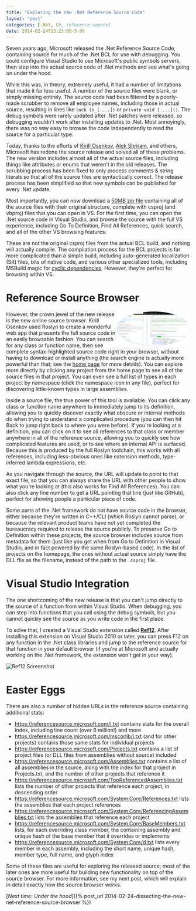 ```yaml
---
title: "Exploring the new .Net Reference Source Code"
layout: "post"
categories: [.Net, C#, reference-source]
date: 2014-02-24T13:23:00-5:00
---
```


Seven years ago, Microsoft released the .Net Reference Source Code, containing source for much of the .Net BCL for use with debugging.  You could configure Visual Studio to use Microsoft's public symbols servers, then step into the actual source code of .Net methods and see what's going on under the hood.

While this was, in theory, extremely useful, it had a number of limitations that made it far less useful.  A number of the source files were blank, or simply missing entirely.  The source code had been filtered by a poorly-made scrubber to remove all employee names, including those in actual source, resulting in lines like `lock (s_[....])` or `private void [....]()`.  The debug symbols were rarely updated after .Net patches were released, so debugging wouldn't work after installing updates to .Net.  Most annoyingly, there was no way easy to browse the code independently to read the source for a particular type.

Today, thanks to the efforts of [Kirill Osenkov](https://twitter.com/KirillOsenkov), [Alok Shriram](https://twitter.com/AlokShriram), and others, Microsoft has redone the source release and solved all of these problems.  The new version includes almost all of the actual source files, including things like attributes or enums that weren't in the old releases.  The scrubbing process has been fixed to only process comments & string literals so that all of the source files are syntactically correct.  The release process has been simplified so that new symbols can be published for every .Net update.  

Most importantly, you can now download a [50MB zip file](https://referencesource.microsoft.com/download.html) containing all of the source files with their original structure, complete with csproj (and vbproj) files that you can open in VS.  For the first time, you can open the .Net source code in VIsual Studio, and browse the source with the full VS experience, including Go To Definition, Find All References, quick search, and all of the other VS browsing features.  

These are not the original csproj files from the actual BCL build, and nothing will actually compile.  The compilation process for the BCL projects is far more complicated than a simple build, including auto-generated localization (SR) files, bits of native code, and various other specialized tools, including MSBuild magic for [cyclic dependencies](https://blogs.msdn.com/b/kirillosenkov/archive/2013/11/23/circular-assembly-references-in-the-net-framework.aspx).  However, they're perfect for browsing within VS.

# Reference Source Browser
<a href="/images/2014/reference-source-browser.png" target="_blank"><img src="/images/2014/reference-source-browser.png" alt="Reference Source Browser" style="float: right; max-width: 40%" /></a>
However, the crown jewel of the new release is the new online source browser.  Kirill Osenkov used Roslyn to create a wonderful web app that presents the full source code in an easily browsable fashion.  You can search for 
any class or function name, then see complete syntax-highlighted source code right in your browser, without having to download or install anything (the search engine is actually more powerful than that; see the [home page](https://referencesource.microsoft.com/) for more details).  You can explore more directly by clicking any project from the home page to see all of the source files in that project.  You can even see a full list of types in each project by namespace (click the namespace icon in any file), perfect for discovering little-known types in large assemblies.

Inside a source file, the true power of this tool is available.  You can click any class or function name anywhere to immediately jump to its definition, allowing you to quickly discover exactly what obscure or internal methods do when trying to understand a complicated procedure (you can then hit Back to jump right back to where you were before).  If you're looking at a definition, you can click on it to see all references to that class or member anywhere in all of the reference source, allowing you to quickly see how complicated features are used, or to see where an internal API is surfaced.  Because this is produced by the full Roslyn toolchain, this works with all references, including less-obvious ones like extension methods, type-inferred lambda expressions, etc.

As you navigate through the source, the URL will update to point to that exact file, so that you can always share the URL with other people to show what you're looking at (this also works for Find All References).  You can also click any line number to get a URL pointing that line (just like GitHub), perfect for showing people a particular piece of code.

Some parts of the .Net framework do not have source code in the browser, either because they're written in C++/CLI (which Roslyn cannot parse), or because the relevant product teams have not yet completed the bureaucracy required to release the source publicly.  To preserve Go to Definition within these projects, the source browser includes source from metadata for them (just like you get when from Go to Definition in Visual Studio, and in fact powered by the same Roslyn-based code).  In the list of projects on the homepage, the ones without actual source simply have the DLL file as the filename, instead of the path to the `.csproj` file.

# Visual Studio Integration
The one shortcoming of the new release is that you can't jump directly to the source of a function from within Visual Studio.  When debugging, you can step into functions that you call using the debug symbols, but you cannot quickly see the source as you write code in the first place.

To solve that, I created a Visual Studio extension called [**Ref12**](https://visualstudiogallery.msdn.microsoft.com/f89b27c5-7d7b-4059-adde-7ccc709fa86e).  After installing this extension on Visual Studio 2010 or later, you can press F12 on any function in the .Net class libraries and jump to the reference source for that function in your default browser (if you're at Microsoft and actually working on the .Net framework, the extension won't get in your way).

<img src="https://i1.visualstudiogallery.msdn.s-msft.com/f89b27c5-7d7b-4059-adde-7ccc709fa86e/image/file/125181/1/ref12%20screenshot.png" alt="Ref12 Screenshot" style="max-width: 100%" />

# Easter Eggs
There are also a number of hidden URLs in the reference source containing additional stats:

 - https://referencesource.microsoft.com/i.txt contains stats for the overall index, including line count (over 6 million!) and more
 - https://referencesource.microsoft.com/mscorlib/i.txt (and for other projects) contains those same stats for individual projects
 - https://referencesource.microsoft.com/Projects.txt contains a list of project files (or DLL files from assemblies without source) included
 - https://referencesource.microsoft.com/Assemblies.txt contains a list of all assemblies in the source, along with the index for that project in Projects.txt, and the number of other projects that reference it
 - https://referencesource.microsoft.com/TopReferencedAssemblies.txt lists the number of other projects that reference each project, in descending order
 - https://referencesource.microsoft.com/System.Core/References.txt lists the assemblies that each project references
 - https://referencesource.microsoft.com/System.Core/ReferencingAssemblies.txt lists the assemblies that reference each project
 - https://referencesource.microsoft.com/System.Core/BaseMembers.txt lists, for each overriding class member, the containing assembly and unique hash of the base member that it overrides or implements
 - https://referencesource.microsoft.com/System.Core/d.txt lists every member in each assembly, including the short name, unique hash, member type, full name, and glyph index

Some of these files are useful for exploring the released source; most of the later ones are more useful for building new functionality on top of the source browser.  For more information, see my next post, which will explain in detail exactly how the source browser works.

[_Next time: Under the hood_]({% post_url 2014-02-24-dissecting-the-new-net-reference-source-browser %})